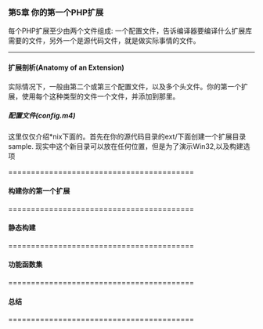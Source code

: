 ### 第5章 你的第一个PHP扩展
  每个PHP扩展至少由两个文件组成: 一个配置文件，告诉编译器要编译什么扩展库需要的文件，另外一个是源代码文件，就是做实际事情的文件。
  
---------------------------------

#### 扩展剖析(Anatomy of an Extension)
  实际情况下，一般由第二个或第三个配置文件，以及多个头文件。你的第一个扩展，使用每个这种类型的文件一个文件，并添加到那里。

##### 配置文件(config.m4)
  这里仅仅介绍*nix下面的。首先在你的源代码目录的ext/下面创建一个扩展目录sample. 现实中这个新目录可以放在任何位置，但是为了演示Win32,以及构建选项

=========================================

#### 构建你的第一个扩展

=========================================

#### 静态构建

=========================================

#### 功能函数集

=========================================

#### 总结

=========================================
